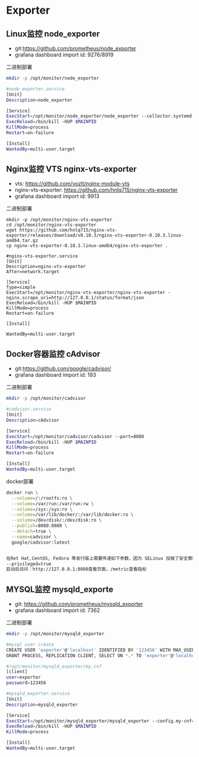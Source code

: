 # Exporter

## Linux监控 node_exporter
- git:https://github.com/prometheus/node_exporter
- grafana dashboard import id: 9276/8919

二进制部署
```bash
mkdir -p /opt/monitor/node_exporter

#node_exporter.service
[Unit]
Description=node_exporter

[Service]
ExecStart=/opt/monitor/node_exporter/node_exporter --collector.systemd --collector.systemd.unit-include=(sshd|docker).service
ExecReload=/bin/kill -HUP $MAINPID
KillMode=process
Restart=on-failure

[Install]
WantedBy=multi-user.target
```

## Nginx监控 VTS nginx-vts-exporter
- vts: https://github.com/vozlt/nginx-module-vts
- nginx-vts-exporter: https://github.com/hnlq715/nginx-vts-exporter
- grafana dashboard import id: 9913

二进制部署
```
mkdir -p /opt/monitor/nginx-vts-exporter
cd /opt/monitor/nginx-vts-exporter
wget https://github.com/hnlq715/nginx-vts-exporter/releases/download/v0.10.3/nginx-vts-exporter-0.10.3.linux-amd64.tar.gz
cp nginx-vts-exporter-0.10.3.linux-amd64/nginx-vts-exporter .

#nginx-vts-exporter.service
[Unit]
Description=nginx-vts-exporter
After=network.target

[Service]
Type=simple
ExecStart=/opt/monitor/nginx-vts-exporter/nginx-vts-exporter -nginx.scrape_uri=http://127.0.0.1/status/format/json
ExecReload=/bin/kill -HUP $MAINPID
KillMode=process
Restart=on-failure

[Install]

WantedBy=multi-user.target
```



## Docker容器监控 cAdvisor
- git:https://github.com/google/cadvisor/
- grafana dashboard import id: 193

二进制部署
```bash
mkdir -p /opt/monitor/cadvisor

#cadvisor.service
[Unit]
Description=cAdvisor

[Service]
ExecStart=/opt/monitor/cadvisor/cadvisor --port=8080
ExecReload=/bin/kill -HUP $MAINPID
KillMode=process
Restart=on-failure

[Install]
WantedBy=multi-user.target
```

docker部署
```bash
docker run \
  --volume=/:/rootfs:ro \
  --volume=/var/run:/var/run:rw \
  --volume=/sys:/sys:ro \
  --volume=/var/lib/docker/:/var/lib/docker:ro \
  --volume=/dev/disk/:/dev/disk:ro \
  --publish=8080:8080 \
  --detach=true \
  --name=cadvisor \
  google/cadvisor:latest


在Ret Hat,CentOS, Fedora 等发行版上需要传递如下参数，因为 SELinux 加强了安全策略：
--privileged=true
启动后访问：http://127.0.0.1:8080查看页面，/metric查看指标
```

## MYSQL监控 mysqld_exporte
- git: https://github.com/prometheus/mysqld_exporter
- grafana dashboard import id: 7362

二进制部署
```bash
mkdir -p /opt/monitor/mysqld_exporter

#mysql user create
CREATE USER 'exporter'@'localhost' IDENTIFIED BY '123456' WITH MAX_USER_CONNECTIONS 3;
GRANT PROCESS, REPLICATION CLIENT, SELECT ON *.* TO 'exporter'@'localhost';

#/opt/monitor/mysqld_exporter/my.cnf
[client]
user=exporter
password=123456

#mysqld_exporter.service
[Unit]
Description=mysqld_exporter

[Service]
ExecStart=/opt/monitor/mysqld_exporter/mysqld_exporter --config.my-cnf=/opt/monitor/mysqld_exporter/my.cnf
ExecReload=/bin/kill -HUP $MAINPID
KillMode=process

[Install]
WantedBy=multi-user.target
```
